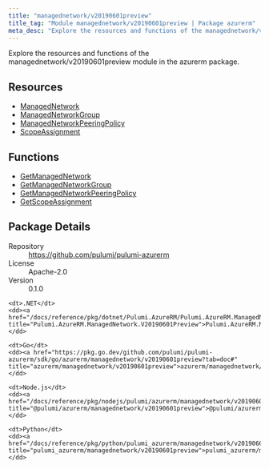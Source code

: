 ```yaml
---
title: "managednetwork/v20190601preview"
title_tag: "Module managednetwork/v20190601preview | Package azurerm"
meta_desc: "Explore the resources and functions of the managednetwork/v20190601preview module in the azurerm package."
---
```


<!-- WARNING: this file was generated by Pulumi Docs Generator. -->
<!-- Do not edit by hand unless you're certain you know what you are doing! -->

Explore the resources and functions of the managednetwork/v20190601preview module in the azurerm package.

<h2 id="resources">Resources</h2>
<ul class="api">
    <li><a href="managednetwork" title="ManagedNetwork"><span class="symbol resource"></span>ManagedNetwork</a></li>
    <li><a href="managednetworkgroup" title="ManagedNetworkGroup"><span class="symbol resource"></span>ManagedNetworkGroup</a></li>
    <li><a href="managednetworkpeeringpolicy" title="ManagedNetworkPeeringPolicy"><span class="symbol resource"></span>ManagedNetworkPeeringPolicy</a></li>
    <li><a href="scopeassignment" title="ScopeAssignment"><span class="symbol resource"></span>ScopeAssignment</a></li>
</ul>

<h2 id="functions">Functions</h2>
<ul class="api">
    <li><a href="getmanagednetwork" title="GetManagedNetwork"><span class="symbol function"></span>GetManagedNetwork</a></li>
    <li><a href="getmanagednetworkgroup" title="GetManagedNetworkGroup"><span class="symbol function"></span>GetManagedNetworkGroup</a></li>
    <li><a href="getmanagednetworkpeeringpolicy" title="GetManagedNetworkPeeringPolicy"><span class="symbol function"></span>GetManagedNetworkPeeringPolicy</a></li>
    <li><a href="getscopeassignment" title="GetScopeAssignment"><span class="symbol function"></span>GetScopeAssignment</a></li>
</ul>

<h2 id="package-details">Package Details</h2>
<dl class="package-details">
	<dt>Repository</dt>
	<dd><a href="https://github.com/pulumi/pulumi-azurerm">https://github.com/pulumi/pulumi-azurerm</a></dd>
	<dt>License</dt>
	<dd>Apache-2.0</dd>
	<dt>Version</dt>
	<dd>0.1.0</dd>
</dl>



<dl class="tabular">

    <dt>.NET</dt>
    <dd><a href="/docs/reference/pkg/dotnet/Pulumi.AzureRM/Pulumi.AzureRM.ManagedNetwork.V20190601Preview.html" title="Pulumi.AzureRM.ManagedNetwork.V20190601Preview">Pulumi.AzureRM.ManagedNetwork.V20190601Preview</a></dd>

    <dt>Go</dt>
    <dd><a href="https://pkg.go.dev/github.com/pulumi/pulumi-azurerm/sdk/go/azurerm/managednetwork/v20190601preview?tab=doc#" title="azurerm/managednetwork/v20190601preview">azurerm/managednetwork/v20190601preview</a></dd>

    <dt>Node.js</dt>
    <dd><a href="/docs/reference/pkg/nodejs/pulumi/azurerm/managednetwork/v20190601preview/#" title="@pulumi/azurerm/managednetwork/v20190601preview">@pulumi/azurerm/managednetwork/v20190601preview</a></dd>

    <dt>Python</dt>
    <dd><a href="/docs/reference/pkg/python/pulumi_azurerm/managednetwork/v20190601preview" title="pulumi_azurerm/managednetwork/v20190601preview">pulumi_azurerm/managednetwork/v20190601preview</a></dd>

</dl>


